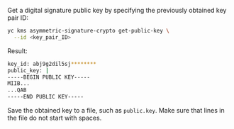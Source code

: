 Get a digital signature public key by specifying the previously obtained key pair ID:

```bash
yc kms asymmetric-signature-crypto get-public-key \
  --id <key_pair_ID>
```

Result:

```bash
key_id: abj9g2dil5sj********
public_key: |
-----BEGIN PUBLIC KEY-----
MIIB...
...QAB
-----END PUBLIC KEY-----
```

Save the obtained key to a file, such as `public.key`. Make sure that lines in the file do not start with spaces.